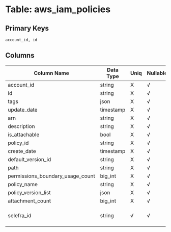 # Table: aws_iam_policies

## Primary Keys 

```
account_id, id
```


## Columns 

|  Column Name   |  Data Type  | Uniq | Nullable | Description | 
|  ----  | ----  | ----  | ----  | ---- | 
| account_id | string | X | √ |  | 
| id | string | X | √ |  | 
| tags | json | X | √ |  | 
| update_date | timestamp | X | √ |  | 
| arn | string | X | √ |  | 
| description | string | X | √ |  | 
| is_attachable | bool | X | √ |  | 
| policy_id | string | X | √ |  | 
| create_date | timestamp | X | √ |  | 
| default_version_id | string | X | √ |  | 
| path | string | X | √ |  | 
| permissions_boundary_usage_count | big_int | X | √ |  | 
| policy_name | string | X | √ |  | 
| policy_version_list | json | X | √ |  | 
| attachment_count | big_int | X | √ |  | 
| selefra_id | string | √ | √ | primary keys value md5 | 


